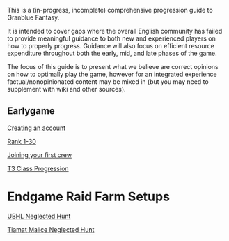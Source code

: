 This is a (in-progress, incomplete) comprehensive progression guide to Granblue Fantasy.

It is intended to cover gaps where the overall English community has failed to provide meaningful guidance to both new and experienced players on how to properly progress. Guidance will also focus on efficient resource expenditure throughout both the early, mid, and late phases of the game.

The focus of this guide is to present what we believe are correct opinions on how to optimally play the game, however for an integrated experience factual/nonopinionated content may be mixed in (but you may need to supplement with wiki and other sources).

## Earlygame

[Creating an account](account_creation.md)

[Rank 1-30](rank_1_30.md)

[Joining your first crew](early_crew_selection.md)

[T3 Class Progression](t3_class_progression.md)

# Endgame Raid Farm Setups

[UBHL Neglected Hunt](ubhl_neglected_hunt.md)

[Tiamat Malice Neglected Hunt](tiamalice_neglected_hunt.md)
